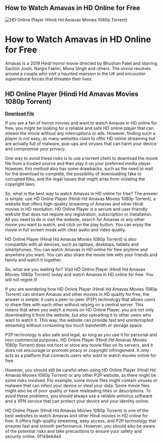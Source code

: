 ## How to Watch Amavas in HD Online for Free

 
![HD Online Player (Hindi Hd Amavas Movies 1080p Torrent)](https://encrypted-tbn1.gstatic.com/images?q=tbn:ANd9GcQJGjDW5dhxTnyqifEVVaFuC08qjKwdzARiBrlIbWz6m-3IgTp4A0Z1IxM)

 
# How to Watch Amavas in HD Online for Free
 
Amavas is a 2019 Hindi horror movie directed by Bhushan Patel and starring Sachiin Joshi, Nargis Fakhri, Mona Singh and others. The movie revolves around a couple who visit a haunted mansion in the UK and encounter supernatural forces that threaten their lives.
 
## HD Online Player (Hindi Hd Amavas Movies 1080p Torrent)


[**Download File**](https://www.google.com/url?q=https%3A%2F%2Furllio.com%2F2tKtU2&sa=D&sntz=1&usg=AOvVaw0lfc07MdO8zUOOLCQZetPj)

 
If you are a fan of horror movies and want to watch Amavas in HD online for free, you might be looking for a reliable and safe HD online player that can stream the movie without any interruptions or ads. However, finding such a player is not easy, as many websites claim to offer HD online streaming but are actually full of malware, pop-ups and viruses that can harm your device and compromise your privacy.
 
One way to avoid these risks is to use a torrent client to download the movie file from a trusted source and then play it on your preferred media player. However, this method also has some drawbacks, such as the need to wait for the download to complete, the possibility of downloading fake or corrupted files, and the legal issues that might arise from violating the copyright laws.
 
So, what is the best way to watch Amavas in HD online for free? The answer is simple: use HD Online Player (Hindi Hd Amavas Movies 1080p Torrent), a website that offers high-quality streaming of Amavas and other Hindi movies in HD resolution. HD Online Player is a secure and user-friendly website that does not require any registration, subscription or installation. All you need to do is visit the website, search for Amavas or any other movie you want to watch, and click on the play button. You can enjoy the movie in full screen mode with clear audio and video quality.
 
HD Online Player (Hindi Hd Amavas Movies 1080p Torrent) is also compatible with all devices, such as laptops, desktops, tablets and smartphones. You can watch Amavas in HD online for free anytime and anywhere you want. You can also share the movie link with your friends and family and watch it together.
 
So, what are you waiting for? Visit HD Online Player (Hindi Hd Amavas Movies 1080p Torrent) today and watch Amavas in HD online for free. You will not regret it!
  
If you are wondering how HD Online Player (Hindi Hd Amavas Movies 1080p Torrent) can stream Amavas and other movies in HD quality for free, the answer is simple: it uses a peer-to-peer (P2P) technology that allows users to share files with each other without relying on a central server. This means that when you watch a movie on HD Online Player, you are not only downloading it from the website, but also uploading it to other users who want to watch it. This way, the website can provide fast and uninterrupted streaming without consuming too much bandwidth or storage space.
 
P2P technology is also safe and legal, as long as you use it for personal and non-commercial purposes. HD Online Player (Hindi Hd Amavas Movies 1080p Torrent) does not host or store any movie files on its servers, and it does not encourage or promote piracy or copyright infringement. It only acts as a platform that connects users who want to watch movies online for free.
 
However, you should still be careful when using HD Online Player (Hindi Hd Amavas Movies 1080p Torrent) or any other P2P website, as there might be some risks involved. For example, some movie files might contain viruses or malware that can infect your device or steal your data. Some movie files might also be of poor quality or have misleading titles or descriptions. To avoid these problems, you should always use a reliable antivirus software and a VPN service that can protect your device and your identity online.
 
HD Online Player (Hindi Hd Amavas Movies 1080p Torrent) is one of the best websites to watch Amavas and other Hindi movies in HD online for free. It offers high-quality streaming, easy access, and P2P technology that ensures fast and smooth performance. However, you should also be aware of the potential risks and take precautions to ensure your safety and security online.
 0f148eb4a0

